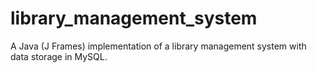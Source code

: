 # library_management_system
A Java (J Frames) implementation of a library management system with data storage in MySQL.
